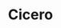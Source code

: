 ---
title: "Cicero"
hashtag: "cicero"
tags:
  - Roman
  - Philosopher
  - Writer
  - Human Being
---